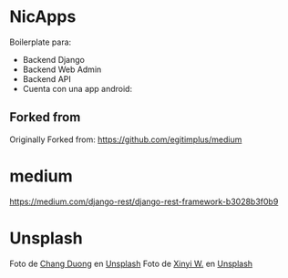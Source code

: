 # NicApps


Boilerplate para:
- Backend Django
- Backend Web Admin
- Backend API
- Cuenta con una app android:

## Forked from
Originally Forked from: https://github.com/egitimplus/medium

# medium
https://medium.com/django-rest/django-rest-framework-b3028b3f0b9

# Unsplash
Foto de <a href="https://unsplash.com/es/@iamchang?utm_content=creditCopyText&utm_medium=referral&utm_source=unsplash">Chang Duong</a> en <a href="https://unsplash.com/es/fotos/foto-de-la-silueta-de-seis-personas-en-la-cima-de-la-montana-Sj0iMtq_Z4w?utm_content=creditCopyText&utm_medium=referral&utm_source=unsplash">Unsplash</a>
Foto de <a href="https://unsplash.com/es/@ewxy?utm_content=creditCopyText&utm_medium=referral&utm_source=unsplash">Xinyi W.</a> en <a href="https://unsplash.com/es/fotos/a-pink-sky-with-a-plane-flying-in-the-sky-qjCHPZbeXCQ?utm_content=creditCopyText&utm_medium=referral&utm_source=unsplash">Unsplash</a>
  

